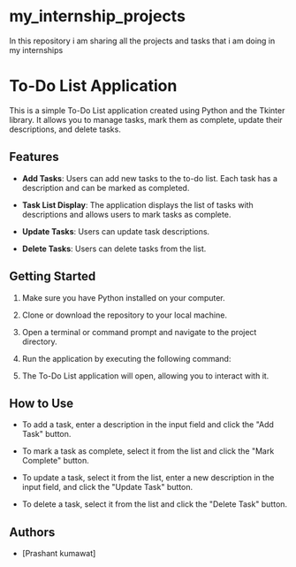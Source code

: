 # my_internship_projects
In this repository i am sharing all the projects and tasks that i am doing in my internships

# To-Do List Application

This is a simple To-Do List application created using Python and the Tkinter library. It allows you to manage tasks, mark them as complete, update their descriptions, and delete tasks.

## Features

- **Add Tasks**: Users can add new tasks to the to-do list. Each task has a description and can be marked as completed.

- **Task List Display**: The application displays the list of tasks with descriptions and allows users to mark tasks as complete.

- **Update Tasks**: Users can update task descriptions.

- **Delete Tasks**: Users can delete tasks from the list.

## Getting Started

1. Make sure you have Python installed on your computer.

2. Clone or download the repository to your local machine.

3. Open a terminal or command prompt and navigate to the project directory.

4. Run the application by executing the following command:


5. The To-Do List application will open, allowing you to interact with it.

## How to Use

- To add a task, enter a description in the input field and click the "Add Task" button.

- To mark a task as complete, select it from the list and click the "Mark Complete" button.

- To update a task, select it from the list, enter a new description in the input field, and click the "Update Task" button.

- To delete a task, select it from the list and click the "Delete Task" button.

## Authors

- [Prashant kumawat]


